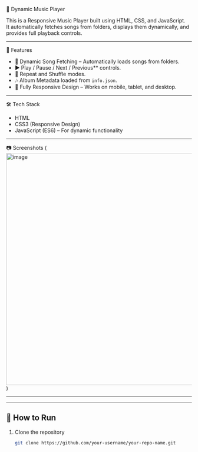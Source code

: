  🎵 Dynamic Music Player  

This is a Responsive Music Player built using HTML, CSS, and JavaScript.  
It automatically fetches songs from folders, displays them dynamically, and provides full playback controls.  

---

 🚀 Features
- 📂 Dynamic Song Fetching – Automatically loads songs from folders.  
- ▶️ Play / Pause / Next / Previous** controls.  
- 🔁 Repeat and Shuffle modes.  
- 🎶 Album Metadata loaded from `info.json`.  
- 📱 Fully Responsive Design – Works on mobile, tablet, and desktop.  

---

🛠️ Tech Stack
- HTML 
- CSS3 (Responsive Design)  
- JavaScript (ES6) – For dynamic functionality  

---

 📷 Screenshots
(<img width="1362" height="629" alt="image" src="https://github.com/user-attachments/assets/a4718cab-9b4b-48f1-8965-db6c2caae932" />
)

---



---

## 📌 How to Run
1. Clone the repository  
   ```bash
   git clone https://github.com/your-username/your-repo-name.git
